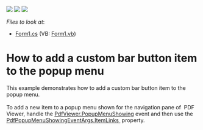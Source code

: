 <!-- default badges list -->
![](https://img.shields.io/endpoint?url=https://codecentral.devexpress.com/api/v1/VersionRange/128595705/15.2.5%2B)
[![](https://img.shields.io/badge/Open_in_DevExpress_Support_Center-FF7200?style=flat-square&logo=DevExpress&logoColor=white)](https://supportcenter.devexpress.com/ticket/details/T328781)
[![](https://img.shields.io/badge/📖_How_to_use_DevExpress_Examples-e9f6fc?style=flat-square)](https://docs.devexpress.com/GeneralInformation/403183)
<!-- default badges end -->
<!-- default file list -->
*Files to look at*:

* [Form1.cs](./CS/CustomPopupMenu/Form1.cs) (VB: [Form1.vb](./VB/CustomPopupMenu/Form1.vb))
<!-- default file list end -->
# How to add a custom bar button item to the popup menu


This example demonstrates how to add a custom bar button item to the popup menu.<br><br>To add a new item to a popup menu shown for the navigation pane of  PDF Viewer, handle the <a href="https://documentation.devexpress.com/#WindowsForms/DevExpressXtraPdfViewerPdfViewer_PopupMenuShowingtopic">PdfViewer.PopupMenuShowing</a> event and then use the <a href="https://documentation.devexpress.com/#WindowsForms/DevExpressXtraPdfViewerPdfPopupMenuShowingEventArgs_ItemLinkstopic">PdfPopupMenuShowingEventArgs.ItemLinks </a> property. <br><br><br>

<br/>


